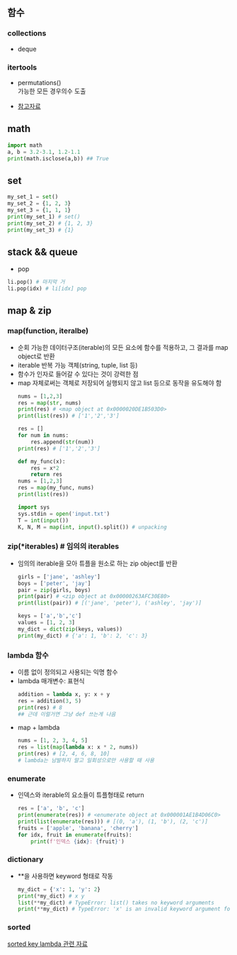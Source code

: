 ## 함수

### collections
- deque


### itertools
- permutations()</br>
    가능한 모든 경우의수 도출
    
- [참고자료](https://docs.python.org/ko/3/library/itertools.html)

## math
```python
import math
a, b = 3.2-3.1, 1.2-1.1
print(math.isclose(a,b)) ## True
```

## set
```python
my_set_1 = set()
my_set_2 = {1, 2, 3}
my_set_3 = {1, 1, 1}
print(my_set_1) # set()
print(my_set_2) # {1, 2, 3}
print(my_set_3) # {1}
```

## stack && queue
- pop
```python
li.pop() # 마지막 거
li.pop(idx) # li[idx] pop
```

## map & zip
### map(function, iteralbe)
- 순회 가능한 데이터구조(iterable)의 모든 요소에 함수를 적용하고, 그 결과를 map object로 반환
- iterable 반복 가능 객체(string, tuple, list 등)
- 함수가 인자로 들어갈 수 있다는 것이 강력한 점
- map 자체로써는 객체로 저장되어 실행되지 않고 list 등으로 동작을 유도해야 함
    ```python
    nums = [1,2,3]
    res = map(str, nums)
    print(res) # <map object at 0x0000020DE1B503D0>
    print(list(res)) # ['1','2','3']

    res = []
    for num in nums:
        res.append(str(num))
    print(res) # ['1','2','3']
    ```
    ```python
    def my_func(x):
        res = x*2
        return res
    nums = [1,2,3]
    res = map(my_func, nums)
    print(list(res))
    ```
    ```python
    import sys
    sys.stdin = open('input.txt')
    T = int(input())
    K, N, M = map(int, input().split()) # unpacking
    ```

### zip(*iterables) # 임의의 iterables
- 임의의 iterable을 모아 튜플을 원소로 하는 zip object를 반환
    ```python
    girls = ['jane', 'ashley']
    boys = ['peter', 'jay']
    pair = zip(girls, boys)
    print(pair) # <zip object at 0x00000263AFC30E80>
    print(list(pair)) # [('jane', 'peter'), ('ashley', 'jay')]
    ```
    ```python
    keys = ['a','b','c']
    values = [1, 2, 3]
    my_dict = dict(zip(keys, values))
    print(my_dict) # {'a': 1, 'b': 2, 'c': 3}
    ```

### lambda 함수
- 이름 없이 정의되고 사용되는 익명 함수
- lambda 매개변수: 표현식
    ```python
    addition = lambda x, y: x + y
    res = addition(3, 5)
    print(res) # 8
    ## 근데 이럴거면 그냥 def 쓰는게 나음
    ```
- map + lambda
    ```python
    nums = [1, 2, 3, 4, 5]
    res = list(map(lambda x: x * 2, nums))
    print(res) # [2, 4, 6, 8, 10]
    # lambda는 남발하지 말고 일회성으로만 사용할 때 사용
    ```

### enumerate
- 인덱스와 iterable의 요소들이 튜플형태로 return</br>

    ```python
    res = ['a', 'b', 'c']
    print(enumerate(res)) # <enumerate object at 0x000001AE1B4D06C0>
    print(list(enumerate(res))) # [(0, 'a'), (1, 'b'), (2, 'c')]
    fruits = ['apple', 'banana', 'cherry']
    for idx, fruit in enumerate(fruits):
        print(f'인덱스 {idx}: {fruit}')
    ```

### dictionary
- **을 사용하면 keyword 형태로 작동</br>

    ```python
    my_dict = {'x': 1, 'y': 2}
    print(*my_dict) # x y
    list(**my_dict) # TypeError: list() takes no keyword arguments
    print(**my_dict) # TypeError: 'x' is an invalid keyword argument for print()
    ```


### sorted
[sorted key lambda 관련 자료](https://kingofbackend.tistory.com/98)